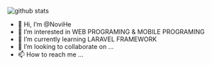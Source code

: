 ![github stats](https://github-readme-stats.vercel.app/api?username=NoviHe&show_icons=true)
- 👋 Hi, I’m @NoviHe
- 👀 I’m interested in WEB PROGRAMING & MOBILE PROGRAMING
- 🌱 I’m currently learning LARAVEL FRAMEWORK
- 💞️ I’m looking to collaborate on ...
- 📫 How to reach me ...

<!---
NoviHe/NoviHe is a ✨ special ✨ repository because its `README.md` (this file) appears on your GitHub profile.
You can click the Preview link to take a look at your changes.
--->
